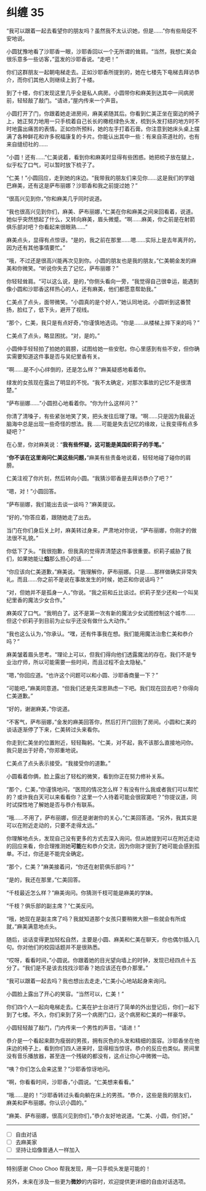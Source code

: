 # 纠缠 35

“我可以跟着一起去看望你的朋友吗？虽然我不太认识她，但是……”你有些局促不安地说。

小圆犹豫地看了沙耶香一眼，沙耶香回以一个无所谓的耸肩。“当然，我想仁美会很乐意多一些访客，”蓝发的沙耶香说。“走吧！”

你们这群朋友一起朝电梯走去。正如沙耶香所提到的，她在七楼先下电梯去拜访恭介，而你们其他人则继续上到了十楼。

到了十楼，你们发现这里几乎全是私人病房。小圆带你和麻美到达其中一间病房前，轻轻敲了敲门。“请进，”屋内传来一个声音。

小圆打开了门，你跟着她走进房间，麻美紧随其后。你看到仁美正坐在窗边的椅子上，她正努力地用一只手梳着自己长长的橄榄绿色头发，梳到头发打结的地方时不时地露出痛苦的表情。正如你所预料，她的左手打着石膏。你注意到她床头桌上摆满了各种鲜花和许多祝福康复的卡片。你能认出其中一些：有来自茶道社的，也有来自缝纫社的……

“小圆！还有……”仁美说着，看到你和麻美时显得有些困惑。她把梳子放在腿上，似乎松了口气，可以暂时放下梳子了。

“仁美！”小圆回应，走到她的床边。“我带我的朋友们来见你……这是我们的学姐巴麻美，还有这是萨布丽娜？沙耶香和我之前提过她？”

“很高兴见到你，”你和麻美几乎同时说道。

“我也很高兴见到你们，麻美、萨布丽娜，”仁美在你和麻美之间来回看着，说道。她似乎突然想起了什么，又转向麻美，眉头微蹙。“啊……麻美，你之前是在射箭俱乐部对吧？你看起来很眼熟……”

麻美点头，显得有点惊讶。“是的，我之前在那里……嗯……实际上是去年离开的，因为还有其他事情要忙。”

“哦，不过还是很高兴能再次见到你。小圆的朋友也是我的朋友，”仁美朝金发的麻美和你微笑。“听说你失去了记忆，萨布丽娜？”

你轻轻耸肩。“可以这么说，是的，”你侧头看向一旁，“我觉得自己很幸运，能遇到像小圆和沙耶香这样热心的人，还有麻美，他们都愿意帮助我。”

仁美点了点头，面带微笑。“小圆真的是个好人，”她认同地说。小圆听到这番赞扬，脸红了，低下头，避开了视线。

“那个，仁美，我只是有点好奇，”你谨慎地选词。“你是……从楼梯上摔下来的吗？”

仁美点了点头，略显困扰。“对，是的。”

小圆伸手轻轻拍了拍她的肩膀，试图给她一些安慰。你心里感到有些不安，但你确实需要知道这件事是否与吴纪里香有关。

“啊……是不小心绊倒的，还是怎么样？”麻美疑惑地看着你。

绿发的女孩现在露出了明显的不悦。“我不太确定，对那次事故的记忆不是很清楚。”

“萨布丽娜……”小圆担心地看着你。“你为什么这样问？”

你清了清嗓子，有些紧张地笑了笑，把头发往后理了理。“啊……只是因为我最近脑海中总是出现一些奇怪的想法。我……可能是失去记忆的缘故，让我变得有点多疑吧？”

在心里，你对麻美说：“**我有些怀疑，这可能是美国织莉子的手笔。**”

“**你不该在这里询问仁美这些问题，**”麻美有些责备地说着，轻轻地碰了碰你的肩膀。

仁美注视了你片刻，然后转向小圆。“我猜沙耶香是去拜访恭介了吧？”

“嗯，对！”小圆回答。

“萨布丽娜，我们能出去谈一谈吗？”麻美提议。

“好的，”你答应着，跟随她走了出去。

当门在你们身后关上时，麻美转过身来，严肃地对你说，“萨布丽娜，你刚才的做法很不礼貌。”

你低下了头。“我很抱歉，但我真的觉得弄清楚这件事很重要。织莉子威胁了我们，如果她能让**焰**那么担心的话……”

“你应该向仁美道歉，”麻美说。“我理解你，萨布丽娜。只是……那样做确实非常失礼。而且……你之前不是说在事故发生的时候，她正和你说话吗？”

“对，但她并不是孤身一人，”你说。“我之前和丘比谈过。织莉子至少还和一个叫吴纪里香的魔法少女合作。”

麻美叹了口气。“我明白了。这不是第一次有新的魔法少女试图控制这个城市……但这个织莉子到目前为止似乎还没有做什么大动作。”

“我也这么认为，”你承认。“嘿，还有件事我在想。我们能用魔法治愈仁美和恭介吗？”

麻美皱着眉头思考。“理论上可以，但我们得向他们透露魔法的存在。我们不是专业治疗师，所以可能需要一些时间，而且过程不会太隐秘。”

“嗯，”你回应道。“也许这个问题可以和小圆、沙耶香商量一下？”

“可能吧，”麻美同意道。“但我们还是先深思熟虑一下吧。我们现在回去吧？你得向仁美道歉。”

“好的，谢谢麻美，”你说道。

“不客气，萨布丽娜，”金发的麻美回答你，然后打开门回到了房间。小圆和仁美的谈话逐渐停了下来，仁美转过头来看你。

你走到仁美坐的位置附近，轻轻鞠躬。“仁美，对不起，我不该那么直接地问你。我只是出于好奇，”你郑重地说。

仁美点了点头表示接受。“我接受你的道歉。”

小圆看着你俩，脸上露出了轻松的微笑，看到你正在努力修补关系。

“那个，仁美，”你谨慎地问，“医院的情况怎么样？有没有什么我或者我们可以帮忙的？或许我白天可以来看看你？这里一个人待着可能会很寂寞吧？”你提议道，同时试探性地了解她是否与恭介有联系。

“哦……不用了，萨布丽娜，但还是谢谢你的关心，”仁美回答道。“另外，我其实是可以在附近走动的，只要不走得太远。”

你理解地点头，发现自己没有更多的方式去深入询问。但从她提到可以在附近走动的回应来看，你合理推测她**可能**在和恭介交流，因为你刚才提到了她可能会感到孤单。不过，你还是不能完全确定。

“那个，仁美？”麻美接着问，“你还在射箭俱乐部吗？”

“是的，我还在那里，”仁美回答。

“千枝最近怎么样？”麻美询问。你猜测千枝可能是麻美的学妹。

“千枝？俱乐部的副主席？”仁美反问。

“哦，她现在是副主席了吗？我就知道那个女孩只要稍微大胆一些就会有所成就，”麻美满意地点头。

随后，谈话变得更加轻松自然，主要是小圆、麻美和仁美在聊天，你也偶尔插入几句。你对他们的校园话题并不是很熟悉。

“哎呀，看看时间，”小圆说。你跟着她的目光望向墙上的时钟，发现已经四点十五分了。“我们是不是该去找找沙耶香？她应该还在恭介那里。”

“我可以跟着一起去吗？我也想出去走走，”仁美小心地站起身来询问。

小圆脸上露出了开心的笑容。“当然可以，仁美！”

你们四个人一起向电梯走去。仁美在护士台进行了简单的外出登记后，你们一起下到了七楼。不久，你们来到了另一个病房门口，这个病房和仁美的一样豪华。

小圆轻轻敲了敲门，门内传来一个男性的声音。“请进！”

恭介是一个看起来颇为瘦弱的男孩，拥有灰色的头发和精细的面容。沙耶香坐在他床边的椅子上，看到你们四人进来时，显得相当惊讶。恭介的反应也类似。房间里没有音乐播放器，甚至连一个残破的都没有，这点让你心中微微一动。

“咦？你们怎么会来这里？”沙耶香惊讶地问。

“啊，你看看时间，沙耶香，”小圆说。“仁美想来看看。”

“哦……是的！”沙耶香转过头看向躺在床上的男孩。“恭介，这些是我的朋友们，麻美和萨布丽娜。你认识小圆的。”

“麻美、萨布丽娜，很高兴见到你们，”恭介友好地说道。“仁美、小圆，你们好。”

---

- [ ] 自由对话
- [ ] 去麻美家
- [ ] 坚持让焰像普通人一样加入

---

特别感谢 Choo Choo 帮我发现，用一只手梳头发是可能的！

另外，未来在涉及一些更为**微妙**的内容时，欢迎提供更详细的自由对话选项。
